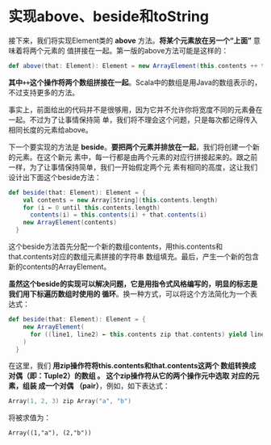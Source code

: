 实现above、beside和toString
===================================================================================
接下来，我们将实现Element类的 **above** 方法。**将某个元素放在另一个“上面”** 意味着将两个元素的
值拼接在一起。第一版的above方法可能是这样的：
```scala
def above(that: Element): Element = new ArrayElement(this.contents ++ that.contents)
```
**其中`++`这个操作将两个数组拼接在一起**。Scala中的数组是用Java的数组表示的，不过支持更多的方法。

事实上，前面给出的代码并不是很够用，因为它并不允许你将宽度不同的元素叠在一起。不过为了让事情保持简
单，我们将不理会这个问题，只是每次都记得传入相同长度的元素给above。

下一个要实现的方法是 **beside**。**要把两个元素并排放在一起**，我们将创建一个新的元素。在这个新元
素中，每一行都是由两个元素的对应行拼接起来的。跟之前一样，为了让事情保持简单，我们一开始假定两个元
素有相同的高度，这让我们设计出下面这个beside方法：
```scala
def beside(that: Element): Element = {
    val contents = new Array[String](this.contents.length)
    for (i ← 0 until this.contents.length)
      contents(i) = this.contents(i) + that.contents(i)
    new ArrayElement(contents)
  }
```
这个beside方法首先分配一个新的数组contents，用this.contents和that.contents对应的数组元素拼接的字符串
数组填充。最后，产生一个新的包含新的contents的ArrayElement。

**虽然这个beside的实现可以解决问题，它是用指令式风格编写的，明显的标志是我们用下标遍历数组时使用的
循环**。换一种方式，可以将这个方法简化为一个表达式：
```scala
def beside(that: Element): Element = {
    new ArrayElement(
      for ((line1, line2) ← this.contents zip that.contents) yield line1 + line2
    )
  }
```
在这里，我们 **用zip操作符将this.contents和that.contents这两个 数组转换成对偶（即：Tuple2）的数组 。
这个zip操作符从它的两个操作元中选取 对应的元素，组装 成一个对偶 （pair）**，例如，如下表达式：
```scala
Array(1, 2, 3) zip Array("a", "b")
```
将被求值为：
```
Array((1,"a"), (2,"b"))
```

